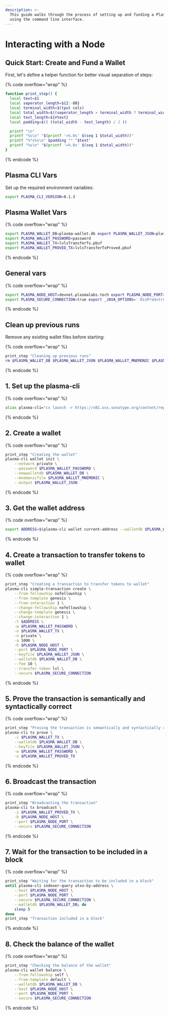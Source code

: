 ```yaml
---
description: >-
  This guide walks through the process of setting up and funding a Plasma wallet
  using the command line interface.
---
```


# Interacting with a Node

## Quick Start: Create and Fund a Wallet

First, let's define a helper function for better visual separation of steps:

{% code overflow="wrap" %}
```bash
function print_step() {
  local text=$1
  local seperator_length=${2:-80}
  local terminal_width=$(tput cols)
  local total_width=$((seperator_length > terminal_width ? terminal_width : seperator_length))
  local text_length=${#text}
  local padding=$(( (total_width - text_length) / 2 ))

  printf "\n"
  printf "%s\n" "$(printf '=%.0s' $(seq 1 $total_width))"
  printf "%*s%s\n" $padding "" "$text"
  printf "%s\n" "$(printf '=%.0s' $(seq 1 $total_width))"
}
```
{% endcode %}



## Plasma CLI Vars

Set up the required environment variables:

```bash
export PLASMA_CLI_VERSION=0.1.3
```

## Plasma Wallet Vars

{% code overflow="wrap" %}
```bash
export PLASMA_WALLET_DB=plasma-wallet.db export PLASMA_WALLET_JSON=plasma-wallet.json export PLASMA_WALLET_MNEMONIC=plasma-mnemonic.txt 
export PLASMA_WALLET_PASSWORD=password
export PLASMA_WALLET_TX=lvlsTransferTx.pbuf 
export PLASMA_WALLET_PROVED_TX=lvlsTransferTxProved.pbuf
```
{% endcode %}

## General vars

{% code overflow="wrap" %}
```bash
export PLASMA_NODE_HOST=devnet.plasmalabs.tech export PLASMA_NODE_PORT=443
export PLASMA_SECURE_CONNECTION=true export _JAVA_OPTIONS='-DisProd=true'
```
{% endcode %}

## &#x20;Clean up previous runs

Remove any existing wallet files before starting:

{% code overflow="wrap" %}
```bash
print_step "Cleaning up previous runs"
rm $PLASMA_WALLET_DB $PLASMA_WALLET_JSON $PLASMA_WALLET_MNEMONIC $PLASMA_WALLET_TX $PLASMA_WALLET_PROVED_TX
```
{% endcode %}

## 1. Set up the plasma-cli

{% code overflow="wrap" %}
```bash
alias plasma-cli="cs launch -r https://s01.oss.sonatype.org/content/repositories/releases org.plasmalabs:plasma-cli_2.13:$PLASMA_CLI_VERSION -- " shopt -s expand_aliases
```
{% endcode %}

## 2. Create a wallet

{% code overflow="wrap" %}
```bash
print_step "Creating the wallet"
plasma-cli wallet init \
    --network private \
    --password $PLASMA_WALLET_PASSWORD \
    --newwalletdb $PLASMA_WALLET_DB \
    --mnemonicfile $PLASMA_WALLET_MNEMONIC \
    --output $PLASMA_WALLET_JSON
```
{% endcode %}

## 3. Get the wallet address

{% code overflow="wrap" %}
```bash
export ADDRESS=$(plasma-cli wallet current-address --walletdb $PLASMA_WALLET_DB) print_step "Wallet address: $ADDRESS"
```
{% endcode %}

## 4. Create a transaction to transfer tokens to wallet

{% code overflow="wrap" %}
```bash
print_step "Creating a transaction to transfer tokens to wallet"
plasma-cli simple-transaction create \
    --from-fellowship nofellowship \
    --from-template genesis \
    --from-interaction 1 \
    --change-fellowship nofellowship \
    --change-template genesis \
    --change-interaction 1 \
    -t $ADDRESS \
    -w $PLASMA_WALLET_PASSWORD \
    -o $PLASMA_WALLET_TX \
    -n private \
    -a 1000 \
    -h $PLASMA_NODE_HOST \
    --port $PLASMA_NODE_PORT \
    --keyfile $PLASMA_WALLET_JSON \
    --walletdb $PLASMA_WALLET_DB \
    --fee 10 \
    --transfer-token lvl \
    --secure $PLASMA_SECURE_CONNECTION
```
{% endcode %}



## 5. Prove the transaction is semantically and syntactically correct

{% code overflow="wrap" %}
```bash
print_step "Proving the transaction is semantically and syntactically correct"
plasma-cli tx prove \
    -i $PLASMA_WALLET_TX \
    --walletdb $PLASMA_WALLET_DB \
    --keyfile $PLASMA_WALLET_JSON \
    -w $PLASMA_WALLET_PASSWORD \
    -o $PLASMA_WALLET_PROVED_TX
```
{% endcode %}

## 6. Broadcast the transaction

{% code overflow="wrap" %}
```bash
print_step "Broadcasting the transaction"
plasma-cli tx broadcast \
    -i $PLASMA_WALLET_PROVED_TX \
    -h $PLASMA_NODE_HOST \
    --port $PLASMA_NODE_PORT \
    --secure $PLASMA_SECURE_CONNECTION
```
{% endcode %}

## 7. Wait for the transaction to be included in a block

{% code overflow="wrap" %}
```bash
print_step "Waiting for the transaction to be included in a block"
until plasma-cli indexer-query utxo-by-address \
    --host $PLASMA_NODE_HOST \
    --port $PLASMA_NODE_PORT \
    --secure $PLASMA_SECURE_CONNECTION \
    --walletdb $PLASMA_WALLET_DB; do
    sleep 5
done
print_step "Transaction included in a block"
```
{% endcode %}

## 8. Check the balance of the wallet

{% code overflow="wrap" %}
```bash
print_step "Checking the balance of the wallet"
plasma-cli wallet balance \
    --from-fellowship self \
    --from-template default \
    --walletdb $PLASMA_WALLET_DB \
    --host $PLASMA_NODE_HOST \
    --port $PLASMA_NODE_PORT \
    --secure $PLASMA_SECURE_CONNECTION
```
{% endcode %}

